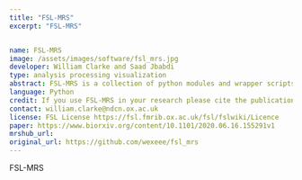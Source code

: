 ```yaml
---
title: "FSL-MRS"
excerpt: "FSL-MRS"


name: FSL-MRS
image: /assets/images/software/fsl_mrs.jpg
developer: William Clarke and Saad Jbabdi
type: analysis processing visualization
abstract: FSL-MRS is a collection of python modules and wrapper scripts for pre-processing and model fitting of Magnetic Resonance Spectroscopy (MRS) and Spectroscopic Imaging (MRSI) data.
language: Python
credit: If you use FSL-MRS in your research please cite the publication below.
contact: william.clarke@ndcn.ox.ac.uk
license: FSL License https://fsl.fmrib.ox.ac.uk/fsl/fslwiki/Licence
paper: https://www.biorxiv.org/content/10.1101/2020.06.16.155291v1
mrshub_url:
original_url: https://github.com/wexeee/fsl_mrs
---
```


FSL-MRS
